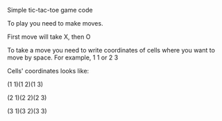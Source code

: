 Simple tic-tac-toe game code

To play you need to make moves.

First move will take X, then O

To take a move you need to write coordinates of cells where you want to move by space. For example, 1 1 or 2 3

Cells' coordinates looks like:

(1 1)(1 2)(1 3)

(2 1)(2 2)(2 3)

(3 1)(3 2)(3 3)
